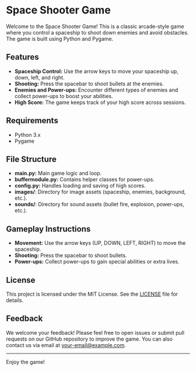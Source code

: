 # Space Shooter Game

Welcome to the Space Shooter Game! This is a classic arcade-style game where you control a spaceship to shoot down enemies and avoid obstacles. The game is built using Python and Pygame.

## Features

- **Spaceship Control:** Use the arrow keys to move your spaceship up, down, left, and right.
- **Shooting:** Press the spacebar to shoot bullets at the enemies.
- **Enemies and Power-ups:** Encounter different types of enemies and collect power-ups to boost your abilities.
- **High Score:** The game keeps track of your high score across sessions.

## Requirements

- Python 3.x
- Pygame

## File Structure

- **main.py:** Main game logic and loop.
- **buffermodule.py:** Contains helper classes for power-ups.
- **config.py:** Handles loading and saving of high scores.
- **images/**: Directory for image assets (spaceship, enemies, background, etc.).
- **sounds/**: Directory for sound assets (bullet fire, explosion, power-ups, etc.).

## Gameplay Instructions

- **Movement:** Use the arrow keys (UP, DOWN, LEFT, RIGHT) to move the spaceship.
- **Shooting:** Press the spacebar to shoot bullets.
- **Power-ups:** Collect power-ups to gain special abilities or extra lives.

## License

This project is licensed under the MIT License. See the [LICENSE](LICENSE.txt) file for details.

## Feedback

We welcome your feedback! Please feel free to open issues or submit pull requests on our GitHub repository to improve the game. You can also contact us via email at your-email@example.com.

---

Enjoy the game!
